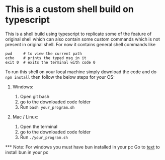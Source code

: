# This is a custom shell build on typescript

This is a shell build using typescript to replicate some of the feature of original shell which can also contain some custom commands which is not present in original shell.
For now it contains general shell commands like 
```
pwd     # to view the current path
echo    # prints the typed msg in it
exit 0  # exits the terminal with code 0 
``` 

To run this shell on your local machine simply download the code and do ```npm install``` then follow the below steps for your OS:

1. Windows: 
   1. Open git bash
   2. go to the downloaded code folder
   3. Run ```bash your_program.sh```


2. Mac / Linux:
   1. Open the terminal
   2. go to the downloaded code folder
   3. Run ```./your_program.sh```


*** Note: For windows you must have bun installed in your pc
   Go to [text](bun.com) to install bun in your pc